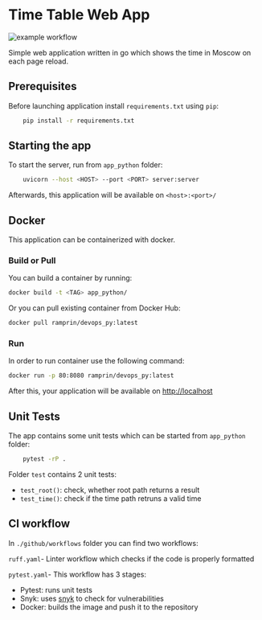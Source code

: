 # Time Table Web App

![example workflow](https://github.com/RamPrin/DevOps-S24/actions/workflows/pytest.yaml/badge.svg)

Simple web application written in go which shows the time in Moscow on each page reload.

## Prerequisites

Before launching application install `requirements.txt` using `pip`:

```bash
    pip install -r requirements.txt

```

## Starting the app

To start the server, run from `app_python` folder:

```bash
    uvicorn --host <HOST> --port <PORT> server:server
```

Afterwards, this application will be available on `<host>:<port>/`

## Docker

This application can be containerized with docker.

### Build or Pull

You can build a container by running:

```bash
docker build -t <TAG> app_python/
```

Or you can pull existing container from Docker Hub:

```bash
docker pull ramprin/devops_py:latest
```

### Run

In order to run container use the following command:

```bash
docker run -p 80:8080 ramprin/devops_py:latest
```

After this, your application will be available on <http://localhost>

## Unit Tests

The app contains some unit tests which can be started from `app_python` folder:

```bash
    pytest -rP .
```

Folder `test` contains 2 unit tests:

- `test_root()`: check, whether root path returns a result
- `test_time()`: check if the time path retruns a valid time

## CI workflow

In `./github/workflows` folder you can find two workflows:

`ruff.yaml`- Linter workflow which checks if the code is properly formatted

`pytest.yaml`- This workflow has 3 stages:
   
- Pytest: runs unit tests
- Snyk: uses [snyk](https://snyk.io/) to check for vulnerabilities
- Docker: builds the image and push it to the repository
